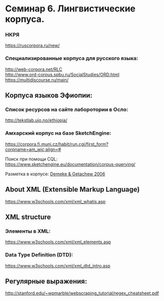# Семинар 6. Лингвистические корпуса.

### НКРЯ
<https://ruscorpora.ru/new/>

### Специализированные корпуса для русского языка:
<http://web-corpora.net/RLC>  
<http://www.ord-corpus.spbu.ru/SocialStudies/ORD.html>  
<https://multidiscourse.ru/main/>

## Корпуса языков Эфиопии:

### Список ресурсов на сайте лаборотории в Осло:
<http://tekstlab.uio.no/ethiopia/>

### Амхарский корпус на базе SketchEngine:
<https://corpora.fi.muni.cz/habit/run.cgi/first_form?corpname=am_wic;align=#>

Поиск при помощи CQL:
<https://www.sketchengine.eu/documentation/corpus-querying/>

Разметка в корпусе: [Demeke & Getachew 2006](https://www.researchgate.net/profile/Girma-Demeke/publication/237553785_Manual_Annotation_of_Amharic_News_Items_with_Part-of-Speech_Tags_and_its_Challenges/links/57045f2308ae74a08e246382/Manual-Annotation-of-Amharic-News-Items-with-Part-of-Speech-Tags-and-its-Challenges.pdf)

## About XML (Extensible Markup Language)
<https://www.w3schools.com/xml/xml_whatis.asp>

## XML structure
### Элементы в XML:
<https://www.w3schools.com/xml/xml_elements.asp>
### Data Type Definition (DTD):
<https://www.w3schools.com/xml/xml_dtd_intro.asp>

## Регулярные выражения:
<http://stanford.edu/~wpmarble/webscraping_tutorial/regex_cheatsheet.pdf>
